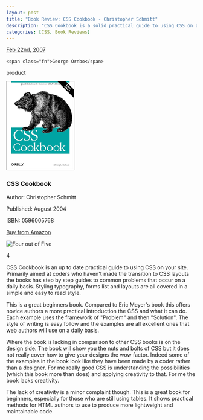 ```yaml
--- 
layout: post
title: "Book Review: CSS Cookbook - Christopher Schmitt"
description: "CSS Cookbook is a solid practical guide to using CSS on a day to day basis.  A great book for a beginners, it shows how to resolve common CSS problems. "
categories: [CSS, Book Reviews]
---
```

<abbr class="dtreviewed" title="20070222T1343">Feb 22nd, 2007</abbr>

<span class="reviewer vcard" id="reviewer-vcard">

    <span class="fn">George Ornbo</span>

</span>

<span class="type">product</span>

<img src="/images/articles/css_cookbook.gif" alt="CSS Cookbook" title="CSS Cookbook" width="180" height="236" class="right" />


<h3 class="fn">CSS Cookbook</h3>

<p>Author: Christopher Schmitt</p>

<p>Published: August 2004</p>

<p>ISBN: 0596005768</p>

<p><a href="http://www.amazon.com/CSS-Cookbook-Christopher-Schmitt/dp/0596005768">Buy from Amazon</a></p>

<img src="/images/books/four_stars.gif" title="Four out of Five" alt="Four out of Five" height="30" width="124" />

<span class="rating">4</span>

<div class="description">

<p>CSS Cookbook is an up to date practical guide to using CSS on your site. Primarily aimed at coders who haven't made the transition to CSS layouts the books has step by step guides to common problems that occur on a daily basis. Styling typography, forms list and layouts are all covered in a simple and easy to read style.</p>

<p>This is a great beginners book. Compared to Eric Meyer's book this offers novice authors a more practical introduction the CSS and what it can do. Each example uses the framework of "Problem" and then "Solution". The style of writing is easy follow and the examples are all excellent ones that web authors will use on a daily basis.</p>

<p>Where the book is lacking in comparison to other CSS books is on the design side. The book will show you the nuts and bolts of CSS but it does not really cover how to give your designs the wow factor. Indeed some of the examples in the book look like they have been made by a coder rather than a designer. For me really good CSS is understanding the possibilities (which this book more than does) and applying creativity to that. For me the book lacks creativity.</p>

<p>The lack of creativity is a minor complaint though. This is a great book for beginners, especially for those who are still using tables. It shows practical methods for HTML authors to use to produce more lightweight and maintainable code.</p> 
</div>
</div>
